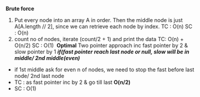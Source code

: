 **Brute force**
1. Put every node into an array A in order. Then the middle node is just A[A.length // 2], since we can retrieve each node by index.
TC : O(n)
SC : O(n)
2. count no of nodes, iterate (count/2 + 1) and print the data
TC: O(n) + O(n/2)
SC : O(1)
​
**Optimal**
Two pointer approach
inc fast pointer by 2 & slow pointer by 1
***if(fast pointer reach last node or null, slow will be in middle/ 2nd middle(even)***
- if 1st middle ask for even n of nodes, we need to stop the fast before last node/ 2nd last node
- TC : as fast pointer inc by 2 & go till last **O(n/2)**
- SC : O(1)